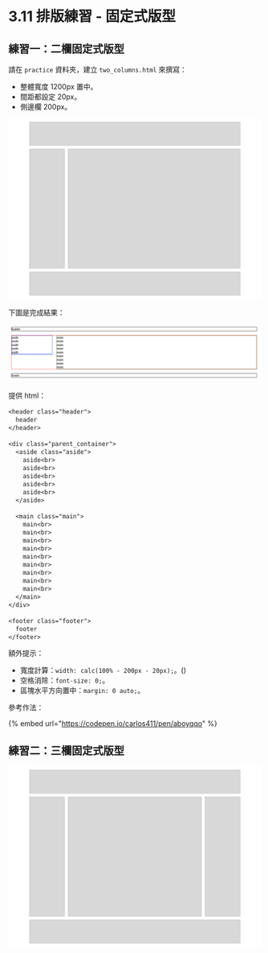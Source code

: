 # 3.11 排版練習 - 固定式版型

## 練習一：二欄固定式版型

請在 `practice` 資料夾，建立 `two_columns.html` 來撰寫：

* 整體寬度 1200px 置中。
* 間距都設定 20px。
* 側邊欄 200px。

![](../.gitbook/assets/er-lan-gu-ding-shi-ban-xing-.png)

下圖是完成結果：

![結果](../.gitbook/assets/er-lan-gu-ding-shi-ban-xing-jie-guo-.png)

提供 html：

```markup
<header class="header">
  header
</header>

<div class="parent_container">
  <aside class="aside">
    aside<br>
    aside<br>
    aside<br>
    aside<br>
    aside<br>
  </aside>

  <main class="main">
    main<br>
    main<br>
    main<br>
    main<br>
    main<br>
    main<br>
    main<br>
    main<br>
    main<br>
  </main>
</div>

<footer class="footer">
  footer
</footer>
```

額外提示：

* 寬度計算：`width: calc(100% - 200px - 20px);`。()
* 空格消除：`font-size: 0;`。
* 區塊水平方向置中：`margin: 0 auto;`。



參考作法：

{% embed url="https://codepen.io/carlos411/pen/aboyqqo" %}

##

## 練習二：三欄固定式版型

![](../.gitbook/assets/san-lan-gu-ding-shi-ban-xing-.png)
